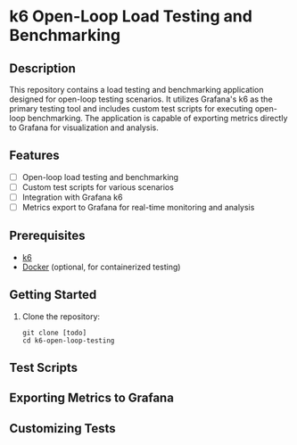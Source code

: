 # k6 Open-Loop Load Testing and Benchmarking

## Description

This repository contains a load testing and benchmarking application designed for open-loop testing scenarios. It utilizes Grafana's k6 as the primary testing tool and includes custom test scripts for executing open-loop benchmarking. The application is capable of exporting metrics directly to Grafana for visualization and analysis.

## Features

- [ ] Open-loop load testing and benchmarking
- [ ] Custom test scripts for various scenarios
- [ ] Integration with Grafana k6
- [ ] Metrics export to Grafana for real-time monitoring and analysis

## Prerequisites

- [k6](https://grafana.com/docs/k6/latest/)
- [Docker](https://docs.docker.com/get-docker/) (optional, for containerized testing)

## Getting Started

1. Clone the repository:

   ```
   git clone [todo]
   cd k6-open-loop-testing
   ```

## Test Scripts

## Exporting Metrics to Grafana

## Customizing Tests

